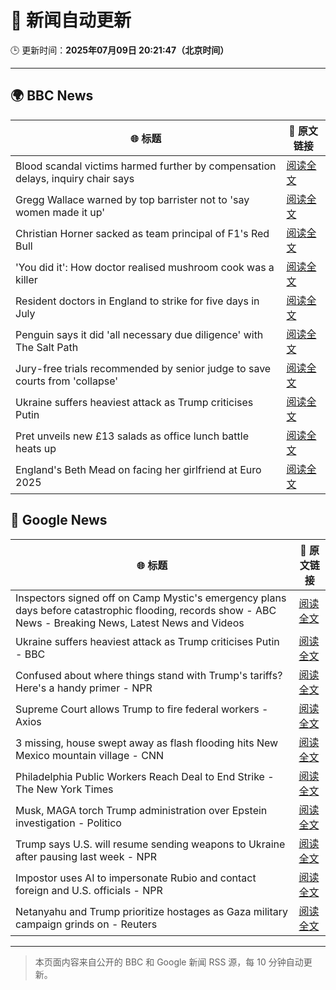 # 🧠 新闻自动更新

🕒 更新时间：**2025年07月09日 20:21:47（北京时间）**

---

## 🌍 BBC News

| 🌐 标题 | 🔗 原文链接 |
|--------|-------------|
| Blood scandal victims harmed further by compensation delays, inquiry chair says | [阅读全文](https://www.bbc.com/news/articles/cd78zgj0wwdo) |
| Gregg Wallace warned by top barrister not to 'say women made it up' | [阅读全文](https://www.bbc.com/news/articles/ckg5knz7ve6o) |
| Christian Horner sacked as team principal of F1's Red Bull | [阅读全文](https://www.bbc.com/sport/formula1/articles/cn5k6y1xyl3o) |
| 'You did it': How doctor realised mushroom cook was a killer | [阅读全文](https://www.bbc.com/news/articles/c74zwevy181o) |
| Resident doctors in England to strike for five days in July | [阅读全文](https://www.bbc.com/news/articles/cp820586x9do) |
| Penguin says it did 'all necessary due diligence' with The Salt Path | [阅读全文](https://www.bbc.com/news/articles/c89eqpk9pjvo) |
| Jury-free trials recommended by senior judge to save courts from 'collapse' | [阅读全文](https://www.bbc.com/news/articles/cm2m808kml0o) |
| Ukraine suffers heaviest attack as Trump criticises Putin | [阅读全文](https://www.bbc.com/news/articles/c2k19q4j07zo) |
| Pret unveils new £13 salads as office lunch battle heats up | [阅读全文](https://www.bbc.com/news/articles/cwyxnxenl2ro) |
| England's Beth Mead on facing her girlfriend at Euro 2025 | [阅读全文](https://www.bbc.com/sport/football/articles/c5ypxqn93d0o) |

## 📰 Google News

| 🌐 标题 | 🔗 原文链接 |
|--------|-------------|
| Inspectors signed off on Camp Mystic's emergency plans days before catastrophic flooding, records show - ABC News - Breaking News, Latest News and Videos | [阅读全文](https://news.google.com/rss/articles/CBMiogFBVV95cUxOc2I0LUlXWFFOMm9sbkczTXlyaDE2UFdLc0d3VnI5TGotbjBUdGZ0d0NtTFo4Y0d5OEktRWZHN1hBeDRpRktBYTdKUEpnMmxFbk9CeVBZQlVfZ2NWVWQtN0Fwc2N4RzBYd0pIYWJ2bmtCYkZrbnJpWUZ5WE5tRE9ZN1I1ckxsNElxUGdnQVp2UEZyRmtfc2V4a2pCVXlCU08wdXfSAacBQVVfeXFMUGlaeDBrWlRaOC1ZVlNfc2ZJVDBMWG92NmNrdGw3VkR6TlF4VkJkRFh2SXJxVjBKRjhsLWRaMGd1NFJpVzVrT3V0VkJMZEZaRER4T2lkWUNnQlg0azVFdEtmeDQ2MlIySW8yMklhVEpwOUJIcU9aOG9kVm8tUjNqUVoyZ0dKTG5iME9kU0lqZnVLQllxNi1vaGFQRE1Ma2hVdTRzR2JITkk?oc=5) |
| Ukraine suffers heaviest attack as Trump criticises Putin - BBC | [阅读全文](https://news.google.com/rss/articles/CBMiWkFVX3lxTE5SZUJOTkhiNFVuZ1FXNUExeG02ZTVoT1lUa2FQOFNBTXYwX3hubkUyTVJzanpMZUV0Nm5yWUI5VmtMekNTSGJSV255ZThvaUNGdkFQWlNVX3VJd9IBX0FVX3lxTFBTc0FUM20wQUFpM2dYajJpVnVIenhpaDZTNDBSY0d4WEdqTTE0WWR1N2VWNGF3UFdzNktUMTFHamkySUw2SnZEeFA5MlZRVk5BLV9RSXBucjRUV29BWkQw?oc=5) |
| Confused about where things stand with Trump's tariffs? Here's a handy primer - NPR | [阅读全文](https://news.google.com/rss/articles/CBMihgFBVV95cUxPemhMNkhrV1FYY2YzVk9XeXRBTmtwQTlrcG1MbXhkY3AtNHc3Z0ltbDhaSXZYTjlkekFGb3ZpSDF3WGxuSVJXZ3lyRUNKUlYtbkNRNm9qWWZOR1BJSmVhUEhYWlg5aTBCdHZRSmViZTBpaURpcE9TVC1GR2VWZ05qN0g1cTMzUQ?oc=5) |
| Supreme Court allows Trump to fire federal workers - Axios | [阅读全文](https://news.google.com/rss/articles/CBMifkFVX3lxTE1uMk0yZjZDTzZpTjhBT2dFZHBYaE9oVjhMSGJ1eVh2QUsxOFZaMVdaTnJYS3RyaHJxaTNrQlQxcHpLLUI4ekUtLWlnR2hWSU9iWkh5ejJRMnpPLVlPTGhNeWkyMDVCUkZkaWZmRzV0WEhEZnBRZ2s3ZFVZVVliUQ?oc=5) |
| 3 missing, house swept away as flash flooding hits New Mexico mountain village - CNN | [阅读全文](https://news.google.com/rss/articles/CBMiekFVX3lxTE5nVGVZdzdTdGNEZkpfOEY2RU9oR2htYWF3RnVLbF9OYWdkUWFLMWNDN3lySEI2M2ZSclZqUnEzcGdnNjBvTS1POFVwR0l3b1dlNDJKQ2RlSFdrVUFIeWxnTDV0MFNYRHEyR0hEMmtYbW9rZ3ZoSmVsOEZn0gF_QVVfeXFMTzk5d3RLNm43bS1zam1jVU9yUjFpelN2Q3BVOG8tQUlaQ1FsLThtWUNPS2k0YXN3MEJzbENSSVpzeGN4b3ZCVll6NXRKdlcwZlhxQnBNTHE1MFlkcFgzcWg5ZThYc0c0dE5XbzBjLUIzSFdqQ05fSHhieFMyTFF1RQ?oc=5) |
| Philadelphia Public Workers Reach Deal to End Strike - The New York Times | [阅读全文](https://news.google.com/rss/articles/CBMihwFBVV95cUxQWWpqQWUyTklMX0V4cFFkX2xCdkVvZ01TTlNUWlFTb1dPZjYtZE5HcHM0S2RCNjJVZkdTLXdnc0ZUSTlmVDNaN0h6WHFxYWpWY1FRVkw3R1RjczFpOUJTa2ZQeVN3MTJSR1F5enBuMlBJaU5lcmNDOU9OUERXUjBjLTFfYmdqalU?oc=5) |
| Musk, MAGA torch Trump administration over Epstein investigation - Politico | [阅读全文](https://news.google.com/rss/articles/CBMijwFBVV95cUxQT2FrcVBWdndhOExiVUplcER6R2l0bFd4UVNQdkZpS2pkQ0FJSkFzTGMtZmIwT1dkWWVaWlMzNkhKeFBYc0F2Qk9tcUFDRlktT0ZzQTFTNnFPZHI1NmxobDZSSzVRaFhPaVdPVlBqYVNCQ1kyTG9ZOWN1QmJGOGYtUC1vS2Izb3dubFZmWDB0bw?oc=5) |
| Trump says U.S. will resume sending weapons to Ukraine after pausing last week - NPR | [阅读全文](https://news.google.com/rss/articles/CBMijwFBVV95cUxPOTlnUDZwY185b2M1eXdXeEhQbU5pNUN1cThaUjFFcDF4bjJoQmFoRHVOVWpOQ2Y0UEMybnRNTnU5MUtaRG9pekFBRzR6M0hLY016NlZuanJ4ZzNxRk5aRlBoZXJHSmhJZ0xXSzFTQkR1OWN6djJBXzR2TWEyZC1RMFNWc0pRc0kwMnhSbEZlNA?oc=5) |
| Impostor uses AI to impersonate Rubio and contact foreign and U.S. officials - NPR | [阅读全文](https://news.google.com/rss/articles/CBMilwFBVV95cUxPZ04tVWZIZ2NJakFhS2s5a3JrcXREc3hpUkFtNlRPcVB4dFhtT2xtSmtobFkxVV9zd2NMelI5UjF0UURHY29mdGJabU5oMXVCUmh1M0lUS3czaEZLQXFfTERPQ040MVkxZ19rRUxNMHJLSDVSMG9Ycl8yWnNlV1NnSHJUQnVrTFQ0ajB6OFZMZE43Sl9BdjFN?oc=5) |
| Netanyahu and Trump prioritize hostages as Gaza military campaign grinds on - Reuters | [阅读全文](https://news.google.com/rss/articles/CBMiuAFBVV95cUxQemsycmZ5VVNXdlNhOVAzTWh6bGtXR3N5dlktVlV3YkpQcWllYlZPMnpZT0hiVjI4QXdRcUFTRndEZlJrX3ZZUWlqLVRwTEpleXJNS3Y5SWFKNlhqTzBpN25nSnZDc3RKRXdwN3ZXbkdEVVBSQjFqX21EV3J0NmVnTUVGd3R3N2x1bVNndl9fNl9SdnhVMzVTcXk4VndNN1czTlF4R29ZazRPdXA5RVJuYmNKX0o5Y3Ew?oc=5) |

---
> 本页面内容来自公开的 BBC 和 Google 新闻 RSS 源，每 10 分钟自动更新。